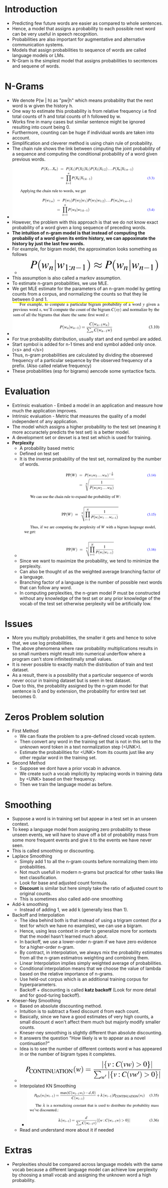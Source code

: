 # Introduction
* Predicting few future words are easier as compared to whole sentences.
* Hence, a model that assigns a probability to each possible next word can be very useful in speech recognition.
* Probabilities are also important for augmentative and alternative communication systems.
* Models that assign probabilities to sequence of words are called language models or LMs.
* N-Gram is the simplest model that assigns probabilities to secntences and sequene of words.

# N-Grams
* We denote P(w | h) as "pw|h" which means probability that the next word is w given the history h.
* One way to estimate this probability is from relative frequency i.e find total counts of h and total counts of h followed by w.
* Works fine in many cases but similar sentence might be ignored resulting into count being 0.
* Furthermore, counting can be huge if individual words are taken into account.
* Simplification and cleverer method is using chain rule of probability.
* The chain rule shows the link between cimputing the joint probability of a sequence and computing the conditional probability of a word given previous words.
* ![](./assets/images/2022-07-19-12-47-11.png)
* However, the problem with this approach is that we do not know exact probability of a word given a long sequence of preceding words.
* **The intuition of n-gram model is that instead of computing the probabiliy of a word given its entire history, we can appoximate the history by just the last few words.**
* For example, for bigram model, the approximation looks something as follows
    * ![](./assets/images/2022-07-19-12-49-55.png)
* This assumption is also called a markov assumption.
* To estimate n-gram probabilities, we use MLE.
* We get MLE estimate for the parameters of an n-gram model by getting counts from a corpus, and normalizing the counts so that they lie between 0 and 1.
* ![](./assets/images/2022-07-19-12-54-20.png)
* For true probability distribution, usually start and end symbol are added.
* Start symbol is added for n-1 times and end symbol added only once. (\<s> and \</s>)
* Thus, n-gram probabilities are calculated by dividing the obsereved frequency of a particular sequence by the observed frequency of a prefix. (Also called relative frequency)
* These probabilities (esp for bigrams) aencode some syntactice facts.

# Evaluation
* Extrinsic evaluation - Embed a model in an application and measure how much the application improves.
* Intrinsic evaluation - Metric that measures the quality of a model independent of any application.
* The model which assigns a higher probability to the test set (meaning it more accuractely predicts the test set) is a better model.
* A development set or devset is a test set which is used for training.
* **Perplexity**
    * A probability based metric
    * Defined on test set
    * It is the inverse probability of the test set, normalized by the number of words.
    * ![](./assets/images/2022-07-19-20-09-17.png)
    * Since we want to maximize the probability, we tend to minimize the perplexity.
    * Can also be thought of as the weighted average branching factor of a language.
    * Branching factor of a language is the number of possible next words that can follow any word.
    * In computing perplexities, the n-gram model P must be constructed without any knowledge of the test set or any prior knowledge of the vocab of the test set otherwise perplexity will be artificially low.

# Issues
* More you multiply probabilities, the smaller it gets and hence to solve that, we use log probabilities.
* The above phenomena where raw probability multiplications results in so small numbers might result into numerical underflow where a program can't store infinitestimally small values.
* It is never possible to exactly match the distribution of train and test dataset.
* As a result, there is a possibility that a particular sequence of words never occur in training dataset but is seen in test dataset.
* Due to this, the probability assigned by the n-gram model for that sentence is 0 and by extension, the probability for entire test set becomes 0.

# Zeros Problem solution
* First Method
    * We can fixate the problem to a pre-defined closed vocab system.
    * Then convert any word in the training set that is not in this set to the unknown word token in a text normalization step (\<UNK>).
    * Estimate the probabilities for \<UNK> from its counts just like any other regular word in the training set.
* Second Method
    * Suppose we dont have  a prior vocab in advance.
    * We create such a vocab implicitly by replacing words in training data by \<UNK> based on their frequency.
    * Then we train the language model as before.

# Smoothing
* Suppose a word is in training set but appear in a test set in an unseen context.
* To keep a language model from assigning zero probability to these unseen events, we will have to shave off a bit of probability mass from some more frequent events and give it to the events we have never seen.
* This is called smoothing or discounting.
* Laplace Smoothing
    * Simply add 1 to all the n-gram counts before normalizing them into probabilities.
    * Not much usefull in modern n-grams but practical for other tasks like text classification.
    * Look for base and adjusted count formula.
    * **Discount** is similar but here simply take the ratio of adjusted count to original counts.
    * This is sometimes also called add-one smoothing
* Add-k smoothing
    * Instead of adding 1, we add k (generally less than 1).
* Backoff and Interpolation
    * The idea behind both is that instead of using a trigram context (for a text for which we have no examples), we can use a bigram.
    * Hence, using less context in order to generalize more for xontexts that the model hasn't learned much about.
    * In backoff, we use a lower-order n-gram if we have zero evidence for a higher-order n-gram.
    * By contract, in interpolation, we always mix the probability estimates from all the n-gram estimatros weighting and combining them.
    * Linear Interpolation implies simply weighted average of probabilities.
    * Conditional interpolation means that we choose the value of lambda based on the relative importance of n-grams.
    * Use held-out corpus which is an additional training corpus for hyperparameters.
    * Backoff + discounting is called **katz backoff** (Look for more detail and for good-turing backoff).
* Kneser-Ney Smoothing
    * Based on absolute discounting method.
    * Intuition is to subtract a fixed discount d from each count.
    * Basically, since we have a good estimates of very high counts, a small discount d won't affect them much but majorly modify smaller counts.
    * Kneser-ney smoothing is slightly different than absolute discounting.
    * It answers the question "How likely is w to appear as a novel continuation?"
    * Idea is to see the number of different contexts word w has appeared in or the number of bigram types it completes.
    * ![](./assets/images/2022-07-22-18-59-53.png)
    * Interpolated KN Smoothing
        * ![](./assets/images/2022-07-22-19-00-35.png)
    * Read and understand more about it if needed


# Extras
* Perplexities should be compared across language models with the same vocab because a different language model can achieve low perplexity by choosing a small vocab and assigning the unknown word a high probability.